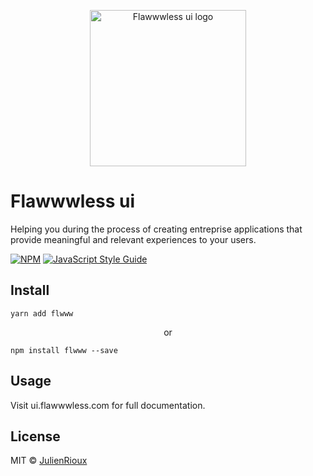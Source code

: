 <p align="center">
  <img
	  src="./images/flawwwless-ui.png"
		alt="Flawwwless ui logo"
		width="250">
</p>

<h1>Flawwwless ui</h1>

<p>Helping you during the process of creating entreprise applications that provide meaningful and relevant experiences to your users.</p>

[![NPM](https://img.shields.io/npm/v/flawwwless-library.svg)](https://www.npmjs.com/package/flawwwless-library) [![JavaScript Style Guide](https://img.shields.io/badge/code_style-standard-brightgreen.svg)](https://standardjs.com)


## Install

```
yarn add flwww
```

<p align="center">or</p>

```
npm install flwww --save
```

## Usage

Visit ui.flawwwless.com for full documentation.

## License

MIT © [JulienRioux](https://github.com/JulienRioux)
